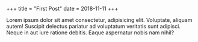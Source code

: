 +++
title = "First Post"
date = 2018-11-11
+++

Lorem ipsum dolor sit amet consectetur, adipisicing elit. Voluptate, aliquam autem! Suscipit delectus pariatur ad voluptatum veritatis sunt adipisci. Neque in aut iure ratione debitis. Eaque aspernatur nobis nam nihil?
